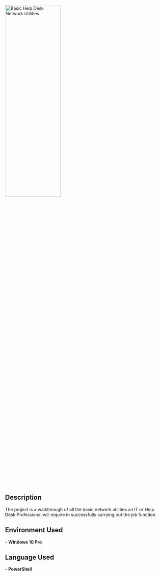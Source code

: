 <img src="https://i.imgur.com/d0XxaQK.jpg" height="40%" width="60%" alt="Basic Help Desk Network Utilities"/>

<h2>Description</h2>
The project is a walkthrough of all the basic network utilities an IT or Help Desk Professional will require in successfully carrying out the job function. 
<br />

<h2>Environment Used </h2>
  - <b>Windows 10 Pro</b>
<br />

<h2>Language Used </h2>
 - <b>PowerShell</b>
<br />
